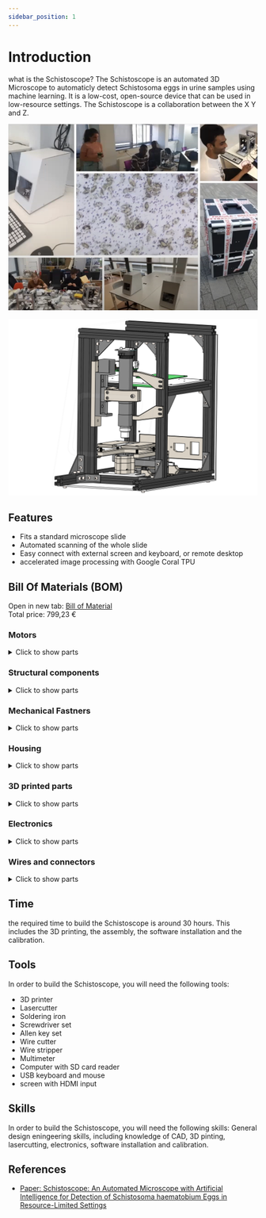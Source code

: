 ```yaml
---
sidebar_position: 1
---
```


# Introduction

what is the Schistoscope?
The Schistoscope is an automated 3D Microscope to automaticly detect Schistosoma eggs in urine samples using machine learning. It is a low-cost, open-source device that can be used in low-resource settings. The Schistoscope is a collaboration between the X Y and Z. 

![Schistoscope](/img/overview.png)

![Example banner](/img/heroShot.svg)
## Features
- Fits a standard microscope slide
- Automated scanning of the whole slide
- Easy connect with external screen and keyboard, or remote desktop
- accelerated image processing with Google Coral TPU


## Bill Of Materials (BOM)
Open in new tab: [Bill of Material](https://github.com/regerohan/Schistoscope/blob/master/BOM/BOM.MD)  
Total price: 799,23 €

### Motors
<details>
  <summary>Click to show parts</summary>
  <div>
| Item # | Name | Specs. | Qty. | Price per piece (€) | Shipping (€) | Total   per Schistoscope (€) | Link |  |  |
|---|---|---|---|---|---|---|---|---|---|
| 1 | Stepper motor | NEMA 11, 1 mm pitch, 50 mm | 2 |  €                     24,59  |  €         24,20  |  €                                   73,38  | https://nl.aliexpress.com/item/1005005533260185.html?spm=a2g0o.productlist.main.21.d7193af5nTc0bL&algo_pvid=0311f4ec-5321-4d68-99e3-2e47c6b58b74&algo_exp_id=0311f4ec-5321-4d68-99e3-2e47c6b58b74-10&pdp_npi=4%40dis%21EUR%2136.33%2135.24%21%21%2138.24%21%21%40211b88ef16938677846513431e329a%2112000033439717476%21sea%21NL%210%21A&curPageLogUid=17Ds95Ps0tr9 |  |  |
| 2 | Stepper motor | NEMA 11, 1 mm pitch, 100 mm | 1 |  €                     25,10  |  €           5,61  |  €                                   30,71  | https://nl.aliexpress.com/item/1005005533260185.html?spm=a2g0o.productlist.main.21.d7193af5nTc0bL&algo_pvid=0311f4ec-5321-4d68-99e3-2e47c6b58b74&algo_exp_id=0311f4ec-5321-4d68-99e3-2e47c6b58b74-10&pdp_npi=4%40dis%21EUR%2136.33%2135.24%21%21%2138.24%21%21%40211b88ef16938677846513431e329a%2112000033439717476%21sea%21NL%210%21A&curPageLogUid=17Ds95Ps0tr9 |  |  |
| 3 | Stepper motor driver | DRV8825 + heatsink | 3 |  €                       1,05  |  €           1,55  |  €                                     4,70  | https://nl.aliexpress.com/item/1005001621676770.html?spm=a2g0o.productlist.main.45.7d113e71c5rpfz&algo_pvid=0ba04a30-e339-455d-b8e5-7db9d5e80bba&algo_exp_id=0ba04a30-e339-455d-b8e5-7db9d5e80bba-22&pdp_npi=4%40dis%21EUR%210.91%210.73%21%21%210.96%21%21%40211b88ee16938682042218596e4ee1%2112000020026811115%21sea%21NL%210%21A&curPageLogUid=FATsjuqZyCN2 |  |  |
    <br/>
  </div>
</details>



### Structural components
<details>
  <summary>Click to show parts</summary>
  <div>
| Item # | Name | Specs. | Qty. | Price per piece (€) | Shipping (€) | Total   per Schistoscope (€) | Link |
|---|---|---|---|---|---|---|---|
| 5 | Aluminum profile | 20x20x350 mm | 2 |  €                       6,11  |  €           1,74  |  €                                   13,96  | https://nl.aliexpress.com/item/1005002537611699.html?spm=a2g0o.productlist.main.3.4a031ab0olaA8Y&algo_pvid=1cb8bec3-2328-4782-988c-cffaef372e91&algo_exp_id=1cb8bec3-2328-4782-988c-cffaef372e91-1&pdp_npi=4%40dis%21EUR%217.49%215.98%21%21%217.88%21%21%40211b88f016938699631611766e6877%2112000021048744254%21sea%21NL%210%21A&curPageLogUid=FJZzS7E2CY5k |
| 6 | Aluminum profile | 40x20x300 mm | 1 |  €                     11,87  |  €                -    |  €                                   11,87  | https://nl.aliexpress.com/item/1005002453496457.html?spm=a2g0o.productlist.main.51.1df46917MQxx1B&algo_pvid=2cc73904-420a-4249-9133-c5c1c338129d&algo_exp_id=2cc73904-420a-4249-9133-c5c1c338129d-25&pdp_npi=4%40dis%21EUR%2119.64%2119.64%21%21%2120.67%21%21%4021038eda16938702597077618e5c7a%2112000020710616520%21sea%21NL%210%21A&curPageLogUid=VMwzInqvGpVO |
| 7 | Aluminum profile | 20x20x300 mm | 3 |  €                       7,28  |  €           1,74  |  €                                   23,58  | https://nl.aliexpress.com/item/1005002537611699.html?spm=a2g0o.productlist.main.3.4a031ab0olaA8Y&algo_pvid=1cb8bec3-2328-4782-988c-cffaef372e91&algo_exp_id=1cb8bec3-2328-4782-988c-cffaef372e91-1&pdp_npi=4%40dis%21EUR%217.49%215.98%21%21%217.88%21%21%40211b88f016938699631611766e6877%2112000021048744254%21sea%21NL%210%21A&curPageLogUid=FJZzS7E2CY5k |
| 8 | Aluminum profile | 20x20x215 mm | 2 |  €                       8,46  |  €           1,74  |  €                                   18,66  | https://nl.aliexpress.com/item/1005002537611699.html?spm=a2g0o.productlist.main.3.4a031ab0olaA8Y&algo_pvid=1cb8bec3-2328-4782-988c-cffaef372e91&algo_exp_id=1cb8bec3-2328-4782-988c-cffaef372e91-1&pdp_npi=4%40dis%21EUR%217.49%215.98%21%21%217.88%21%21%40211b88f016938699631611766e6877%2112000021048744254%21sea%21NL%210%21A&curPageLogUid=FJZzS7E2CY5k |
| 9 | Aluminum profile | 20x20x200 mm | 2 |  €                       7,63  |  €           1,74  |  €                                   17,00  | https://nl.aliexpress.com/item/1005002537611699.html?spm=a2g0o.productlist.main.3.4a031ab0olaA8Y&algo_pvid=1cb8bec3-2328-4782-988c-cffaef372e91&algo_exp_id=1cb8bec3-2328-4782-988c-cffaef372e91-1&pdp_npi=4%40dis%21EUR%217.49%215.98%21%21%217.88%21%21%40211b88f016938699631611766e6877%2112000021048744254%21sea%21NL%210%21A&curPageLogUid=FJZzS7E2CY5k |
| 10 | Aluminum profile | 20x20x175 mm | 2 |  €                       7,63  |  €           1,74  |  €                                   17,00  | https://nl.aliexpress.com/item/1005002537611699.html?spm=a2g0o.productlist.main.3.4a031ab0olaA8Y&algo_pvid=1cb8bec3-2328-4782-988c-cffaef372e91&algo_exp_id=1cb8bec3-2328-4782-988c-cffaef372e91-1&pdp_npi=4%40dis%21EUR%217.49%215.98%21%21%217.88%21%21%40211b88f016938699631611766e6877%2112000021048744254%21sea%21NL%210%21A&curPageLogUid=FJZzS7E2CY5k |
| 11 | Corner brackets |   | 16 |  €                       6,46  |  €                -    |  €                                     6,46  | https://nl.aliexpress.com/item/4000063076132.html?spm=a2g0o.productlist.main.25.7da814435etbcl&algo_pvid=19aa6fcc-ced3-47ff-abb9-b12fac77b6bf&algo_exp_id=19aa6fcc-ced3-47ff-abb9-b12fac77b6bf-12&pdp_npi=4%40dis%21EUR%2112.20%216.46%21%21%2112.80%21%21%40211b615316947241743964861eaa47%2110000000161993707%21sea%21NL%210%21AS&curPageLogUid=rLXXE8yB8w6T |
| 12 | Rubber feet | M4 | 4 |  €                       3,68  |  €           4,96  |  €                                     8,64  | https://nl.aliexpress.com/item/1005003681572582.html?spm=a2g0o.productlist.main.25.5ca63b58zzCfgb&algo_pvid=e28b779e-7411-432f-84bb-55b8b368539a&algo_exp_id=e28b779e-7411-432f-84bb-55b8b368539a-12&pdp_npi=4%40dis%21EUR%214.71%214.61%21%21%214.94%21%21%40211b615316947243129446972eaa47%2112000026782305036%21sea%21NL%210%21AS&curPageLogUid=B0LszgvKN7rm |
| 13 | Spring | M5*15 mm | 4 |  €                       0,43  |  €           1,37  |  €                                     3,07  | https://nl.aliexpress.com/item/1005005974742507.html?spm=a2g0o.productlist.main.45.7bac5dd5iFG5OJ&algo_pvid=2046b9d0-bc3c-4736-8237-c5244236c177&algo_exp_id=2046b9d0-bc3c-4736-8237-c5244236c177-22&pdp_npi=4%40dis%21EUR%212.12%211.7%21%21%2116.27%21%21%40211b617a16939507018131128e6a33%2112000035130817674%21sea%21NL%210%21A&curPageLogUid=S3SDvNti9Aof |
| 14 | Hinge |  | 2 |  €                       0,23  |  €                -    |  €                                     0,46  | https://nl.aliexpress.com/item/32953581270.html?spm=a2g0o.productlist.main.5.6b3668aaplRnSN&algo_pvid=2c0c1b08-6c85-4129-bd1b-7743bc25a72d&algo_exp_id=2c0c1b08-6c85-4129-bd1b-7743bc25a72d-2&pdp_npi=4%40dis%21EUR%212.94%210.46%21%21%213.10%21%21%40211b617a16939508408492869e6a33%2166382201404%21sea%21NL%210%21A&curPageLogUid=eFfJ6r2JXGj9 |
| 15 | Lock plate |  | 1 |  €                       0,46  |  €                -    |  €                                     0,46  | https://nl.aliexpress.com/item/32933924674.html?spm=a2g0o.productlist.main.3.412c3931eQBrTb&algo_pvid=9e3379fe-aa2c-4b70-85b0-87a244084bad&algo_exp_id=9e3379fe-aa2c-4b70-85b0-87a244084bad-1&pdp_npi=4%40dis%21EUR%210.70%210.46%21%21%210.74%21%21%40211b617a16939509787254501e6a33%2166224476012%21sea%21NL%210%21A&curPageLogUid=FMX9X8mry7T9 |
    <br/>
  </div>
</details>

### Mechanical Fastners
<details>
  <summary>Click to show parts</summary>
  <div>
| Item # | Name | Specs. | Qty. | Price per piece (€) | Shipping (€) | Total   per Schistoscope (€) | Link |  |  |
|---|---|---|---|---|---|---|---|---|---|
| 16 | Bolt | M2*6 mm | 8 |  €                       1,84  |  €                -    |  €                                     1,84  |   |   |   | https://nl.aliexpress.com/item/1005004833515587.html?spm=a2g0o.productlist.main.7.107a4abed7Lp4O&algo_pvid=4e5c6b8d-3b2b-4882-8919-a36d85c2f3a4&algo_exp_id=4e5c6b8d-3b2b-4882-8919-a36d85c2f3a4-3&pdp_npi=4%40dis%21EUR%2113.46%211.84%21%21%2114.12%21%21%40211b88f116947270870846250efcfc%2112000030659841609%21sea%21NL%210%21AS&curPageLogUid=aU9x01JDrid9 |  |  |
| 17 | Bolt | M2*8 mm | 12 |  |  |  |   |   |   |  |  |  |
| 18 | Bolt  | M2*10 mm | 8 |  |  |  |   |   |   |  |  |  |
| 19 | Bolt | M2*16 mm | 2 |  |  |  |   |   |   |  |  |  |
| 20 | Bolt | M3*6 mm | 2 |  €                       5,75  |  €                -    |  €                                     5,75  |  |  |  | https://nl.aliexpress.com/item/1005004833515587.html?spm=a2g0o.productlist.main.7.107a4abed7Lp4O&algo_pvid=4e5c6b8d-3b2b-4882-8919-a36d85c2f3a4&algo_exp_id=4e5c6b8d-3b2b-4882-8919-a36d85c2f3a4-3&pdp_npi=4%40dis%21EUR%2113.46%211.84%21%21%2114.12%21%21%40211b88f116947270870846250efcfc%2112000030659841609%21sea%21NL%210%21AS&curPageLogUid=aU9x01JDrid9 |  |  |
| 21 | Bolt | M3*8 mm | 19 |  |  |  |  |  |  |  |  |  |
| 22 | Bolt | M3*12 mm | 10 |  |  |  |  |  |  |  |  |  |
| 23 | Bolt | M3*16 mm \| countersunk | 12 |  |  |  |  |  |  |  |  |  |
| 24 | Bolt | M3*20 mm | 4 |  |  |  |  |  |  |  |  |  |
| 25 | Bolt | M4*8 mm | 98 |  €                       6,29  |  €                -    |  €                                     6,29  |  |  |  | https://nl.aliexpress.com/item/32879751148.html?spm=a2g0o.productlist.main.83.b89572a1z7If2W&algo_pvid=83133542-d8ce-405e-b2ad-da25d44a70e7&algo_exp_id=83133542-d8ce-405e-b2ad-da25d44a70e7-41&pdp_npi=4%40dis%21EUR%216.93%216.86%21%21%217.27%21%21%4021038eda16947280350625746e14c3%2165522335530%21sea%21NL%210%21AS&curPageLogUid=AfVsvWcOz8tB |  |  |
| 26 | Bolt | M4*12 mm | 4 |  €                       6,48  |  €                -    |  €                                     6,48  |  |  |  | https://nl.aliexpress.com/item/1005004129378778.html?spm=a2g0o.productlist.main.67.565d590atXPBRa&algo_pvid=966ad033-4291-4696-85c4-f2033d81a041&algo_exp_id=966ad033-4291-4696-85c4-f2033d81a041-33&pdp_npi=4%40dis%21EUR%2112.58%213.99%21%21%2113.19%21%21%4021038eda16947278400843976e14c3%2112000028131816313%21sea%21NL%210%21AS&curPageLogUid=WjhHm1uIKRo7 |  |  |
| 27 | Bolt  | M4*24 mm | 2 |  |  |  |  |  |  |  |  |  |
| 28 | Bolt | M4*60 mm | 3 |  €                       8,81  |  €                -    |  €                                     8,81  |  |  |  | https://nl.aliexpress.com/item/1005006034026066.html?spm=a2g0o.productlist.main.21.50886603JV22ri&algo_pvid=5ac0b68b-b2eb-4c67-9b40-9e0facd0099b&algo_exp_id=5ac0b68b-b2eb-4c67-9b40-9e0facd0099b-10&pdp_npi=4%40dis%21EUR%218.59%218.59%21%21%2165.51%21%21%4021038eda16947276262111658e14c3%2112000035416757399%21sea%21NL%210%21AS&curPageLogUid=zP4y8BI3SNzx |  |  |
| 29 | Nut | M2 | 18 |  €                       2,33  |  €                -    |  €                                     2,33  |  |  |  | https://nl.aliexpress.com/item/32801603379.html?spm=a2g0o.productlist.main.7.318c5b32FxGWyW&algo_pvid=49a7c5f5-db01-4161-a6e3-d5bc8f2d427f&algo_exp_id=49a7c5f5-db01-4161-a6e3-d5bc8f2d427f-3&pdp_npi=4%40dis%21EUR%212.58%212.33%21%21%212.71%21%21%4021038eda16947273657776461e14c3%2112000015896626648%21sea%21NL%210%21AS&curPageLogUid=b00TKkob6eAL |  |  |
| 30 | Nut | M3  | 11 |  €                       1,16  |  €                -    |  €                                     1,16  |  |  |  | https://nl.aliexpress.com/item/32801603379.html?spm=a2g0o.productlist.main.7.318c5b32FxGWyW&algo_pvid=49a7c5f5-db01-4161-a6e3-d5bc8f2d427f&algo_exp_id=49a7c5f5-db01-4161-a6e3-d5bc8f2d427f-3&pdp_npi=4%40dis%21EUR%212.58%212.33%21%21%212.71%21%21%4021038eda16947273657776461e14c3%2112000015896626648%21sea%21NL%210%21AS&curPageLogUid=b00TKkob6eAL |  |  |
| 31 | Nut | M4 | 13 |  €                       2,33  |  €                -    |  €                                     2,33  |  |  |  | https://nl.aliexpress.com/item/32801603379.html?spm=a2g0o.productlist.main.7.318c5b32FxGWyW&algo_pvid=49a7c5f5-db01-4161-a6e3-d5bc8f2d427f&algo_exp_id=49a7c5f5-db01-4161-a6e3-d5bc8f2d427f-3&pdp_npi=4%40dis%21EUR%212.58%212.33%21%21%212.71%21%21%4021038eda16947273657776461e14c3%2112000015896626648%21sea%21NL%210%21AS&curPageLogUid=b00TKkob6eAL |  |  |
| 32 | Ring | M3 | 9 |  €                       0,47  |  €                -    |  €                                     4,23  |  |  |  | https://nl.aliexpress.com/item/1005003352791998.html?spm=a2g0o.productlist.main.11.720b1476JZjMVn&algo_pvid=a07a7e7d-cea3-4dfc-982f-57bffc4d86cd&algo_exp_id=a07a7e7d-cea3-4dfc-982f-57bffc4d86cd-5&pdp_npi=4%40dis%21EUR%211.89%210.47%21%21%211.98%21%21%4021038eda16947274846798291e14c3%2112000025362131584%21sea%21NL%210%21AS&curPageLogUid=0l3BEowbRJAW |  |  |
| 33 | Sliding nut  | M3 | 2 |  €                       0,48  |  €                -    |  €                                     0,96  |  |  |  | https://nl.aliexpress.com/item/32814359094.html?spm=a2g0o.productlist.main.1.71a75b4bs55PPO&algo_pvid=3670bd18-bf23-4e76-b2d3-dc5f92dc157a&algo_exp_id=3670bd18-bf23-4e76-b2d3-dc5f92dc157a-0&pdp_npi=4%40dis%21EUR%213.18%210.47%21%21%213.34%21%21%4021038eda16947275404078740e14c3%2166498695474%21sea%21NL%210%21AS&curPageLogUid=C1P3e9JiY4ac |  |  |
| 34 | Sliding nut | M4 | 102 |  €                       1,91  |  €                -    |  €                                     1,91  |  |  |  | https://nl.aliexpress.com/item/32814359094.html?spm=a2g0o.productlist.main.1.71a75b4bs55PPO&algo_pvid=3670bd18-bf23-4e76-b2d3-dc5f92dc157a&algo_exp_id=3670bd18-bf23-4e76-b2d3-dc5f92dc157a-0&pdp_npi=4%40dis%21EUR%213.18%210.47%21%21%213.34%21%21%4021038eda16947275404078740e14c3%2166498695474%21sea%21NL%210%21AS&curPageLogUid=C1P3e9JiY4ac |  |  |
| 35 | Spacers | M2*5 mm | 2 |  €                       0,23  |  €                -    |  €                                     0,46  |  |  |  | https://nl.aliexpress.com/item/32862529967.html?spm=a2g0o.productlist.main.1.8cea41a0LRbWb3&algo_pvid=894c3a99-79f5-4bdf-a29a-43573f16a81b&algo_exp_id=894c3a99-79f5-4bdf-a29a-43573f16a81b-0&pdp_npi=4%40dis%21EUR%214.19%210.46%21%21%214.42%21%21%40211b617a16939510482205215e6a33%2110000000197494051%21sea%21NL%210%21A&curPageLogUid=GCXrXbsGFC2N |  |  |
| 36 | Spacers | M2*10 mm | 4 |  |  |  |  |  |  |  |  |  |
| 37 | Spacers | M2*15 mm | 4 |  |  |  |  |  |  |  |  |  |
| 38 | Melt insert | M2 | 12 |  €                       1,12  |  €           1,81  |  €                                     2,93  |  |  |  | https://nl.aliexpress.com/item/1005003452619683.html?spm=a2g0o.order_list.order_list_main.4.53e379d2cTGRcJ&gatewayAdapt=glo2nld |  |  |
| 39 | Melt insert | M3 | 14 |  €                       1,12  |  €           1,81  |  €                                     2,93  |  |  |  | https://nl.aliexpress.com/item/1005003452619683.html?spm=a2g0o.order_list.order_list_main.4.53e379d2cTGRcJ&gatewayAdapt=glo2nld |  |  |
|  |   |  |   |  |   |  |  |  |  |  |  |  |
| Optics |   |   |   |   |   |   |   |   |   |   |  |  |
| 40 | Condenser lenses |  | 2 |  €                     23,17  |  €         10,98  |  €                                   57,32  |  |  |  | https://www.thorlabs.com/thorproduct.cfm?partnumber=ACL2520U-DG15 |  |  |
| 41 | Thorlabs C mount |  | 1 |  €                     31,91  |  €         10,98  |  €                                   42,89  |  |  |  | https://www.thorlabs.com/thorproduct.cfm?partnumber=CML50 |  |  |
| 42 | 50 mm spacer |  | 1 |  €                     21,25  |  €           8,89  |  €                                   30,14  |  |  |  | https://nl.aliexpress.com/item/32817786051.html?spm=a2g0o.order_list.order_list_main.424.3cbe79d2ZJ7jjH&gatewayAdapt=glo2nld |  |  |
| 43 | Objective | 4X | 1 |  €                     12,61  |  €           0,79  |  €                                   13,40  |  |  |  | https://nl.aliexpress.com/item/1005005745368395.html?spm=a2g0o.productlist.main.7.37df7d05hUo2kP&algo_pvid=9ba746bd-af66-4623-a81c-2cea46c86979&algo_exp_id=9ba746bd-af66-4623-a81c-2cea46c86979-3&pdp_npi=4%40dis%21EUR%2119.69%2112.61%21%21%2120.73%21%21%40211b88ee16938683627901977e4ee1%2112000034194058893%21sea%21NL%210%21A&curPageLogUid=8n2etXci26ZF |  |  |

    <br/>
  </div>
</details>

### Housing
<details>
  <summary>Click to show parts</summary>
  <div>
| Item # | Name | Specs. | Qty. | Price per piece (€) | Shipping (€) | Total   per Schistoscope (€) | Link |  |  |
|---|---|---|---|---|---|---|---|---|---|
| 44 | Backplate |  | 1 |  |   |  €                                            -    |  |  |  |  |  |  |
| 45 | Bottomplate |  | 1 |  |   |  €                                            -    |  |  |  |  |  |  |
| 46 | Light tower plate |  | 1 |  |   |  €                                            -    |  |  |  |  |  |  |
| 47 | Top plate |  | 1 |  |   |  €                                            -    |  |  |  |  |  |  |
| 48 | Front and side plate |  | 1 |  |   |  €                                            -    |  |  |  |  |  |  |
| 49 | Electronics plate |  | 1 |  |   |  €                                            -    |  |  |  |  |  |  |
| 50 | Window |  | 1 |  |   |  €                                            -    |  |  |  |  |  |  |
    <br/>
  </div>
</details>

### 3D printed parts
<details>
  <summary>Click to show parts</summary>
  <div>
| Item # | Name | Print time. | Weigth. | Price per kilo (€) | Shipping (€) | Total   per Schistoscope (€) | Link |  |  |
|---|---|---|---|---|---|---|---|---|---|
| 51 | Clamp | 3 h, 06 min | 0,033 |  €                     25,61  |  €                -    |  €                                     0,85  |  |  |  |  |  |  |
| 52 | Clamp mount | 0 h, 56 min | 0,010 |  |  €                -    |  €                                     0,26  |  |  |  |  |  |  |
| 53 | Light tower \| Bottom | 0 h, 55 min | 0,008 |  |  €                -    |  €                                     0,20  |  |  |  |  |  |  |
| 54 | Light tower \| Spacer 1 | 0 h, 57 min | 0,009 |  |  €                -    |  €                                     0,23  |  |  |  |  |  |  |
| 55 | Light tower \| Spacer 2 | 1 h, 17 min | 0,012 |  |  €                -    |  €                                     0,31  |  |  |  |  |  |  |
| 56 | Light tower \| Top | 0 h, 26 min | 0,004 |  |  €                -    |  €                                     0,10  |  |  |  |  |  |  |
| 57 | Sample stage | 2h, 19 min | 0,025 |  |  €                -    |  €                                     0,64  |  |  |  |  |  |  |
| 58 | Sample stage holder | 5h, 57 min | 0,066 |  |  €                -    |  €                                     1,69  |  |  |  |  |  |  |
| 59 | XY-motor mount | 1h, 32 min | 0,017 |  |  €                -    |  €                                     0,44  |  |  |  |  |  |  |
| 60 | Z-motor mount | 2h, 16 min | 0,024 |  |  €                -    |  €                                     0,61  |  |  |  |  |  |  |
| 61 | X-endstop mount \| left | 0h, 20 min | 0,003 |  |  €                -    |  €                                     0,08  |  |  |  |  |  |  |
| 62 | X-endstop mount \| right | 0h, 20 min | 0,003 |  |  €                -    |  €                                     0,08  |  |  |  |  |  |  |
| 63 | Y-endstop mount \| front | 1h, 30 min | 0,014 |  |  €                -    |  €                                     0,36  |  |  |  |  |  |  |
| 64 | Y-endstop mount \| back | 1h, 23 min | 0,013 |  |  €                -    |  €                                     0,33  |  |  |  |  |  |  |
| 65 | Z-endstop mount \| top | 0h, 54 min | 0,008 |  |  €                -    |  €                                     0,20  |  |  |  |  |  |  |
| 66 | Z-endstop mount \| bottom | 0h, 54 min | 0,008 |  |  €                -    |  €                                     0,20  |  |  |  |  |  |  |
    <br/>
  </div>
</details>

### Electronics
<details>
  <summary>Click to show parts</summary>
  <div>
| Item # | Name | Specs. | Qty. | Price per piece (€) | Shipping (€) | Total   per Schistoscope (€) | Link |  |  |
|---|---|---|---|---|---|---|---|---|---|
| 67 | LED | 1 W \| Neutral white | 1 |  €                       0,48  |  €                -    |  €                                     0,48  |  |  |  | https://nl.aliexpress.com/item/32843112997.html?spm=a2g0o.productlist.main.3.5bae30f4uv6qmm&algo_pvid=4606b815-0664-4889-9872-287727966721&algo_exp_id=4606b815-0664-4889-9872-287727966721-1&pdp_npi=4%40dis%21EUR%211.11%210.48%21%21%211.17%21%21%40211b88ee16938684230222506e4ee1%2112000020788789290%21sea%21NL%210%21A&curPageLogUid=0nt5CjDd9UbP |  |  |
| 68 | LED heat sink |  | 1 |  €                       1,11  |  €           1,21  |  €                                     2,32  |  |  |  | https://nl.aliexpress.com/item/32946892914.html?spm=a2g0o.productlist.main.17.3b29dedd9LJrVg&algo_pvid=90072425-e634-436b-980e-15a2cabb4977&algo_exp_id=90072425-e634-436b-980e-15a2cabb4977-8&pdp_npi=4%40dis%21EUR%211.65%211.11%21%21%211.74%21%21%40211b88ee16938685274753614e4ee1%2166231330395%21sea%21NL%210%21A&curPageLogUid=omekcjr4qOcD |  |  |
| 69 | Raspberry Pi HQ camera |  | 1 |  €                     73,76  |  €                -    |  €                                   73,76  |  |  |  | https://nl.farnell.com/webapp/wcs/stores/servlet/AjaxOrderItemDisplayView?catalogId=15001&storeId=10168&langId=31&krypto=1AaN3Fc%2FAhIDjZK0aHhAXfAbzBE3qYfibJ1o9HOy%2BMn4tqEfTGiNbnEG4gbrvMUznPGuxycQuTqdZSr9gFm9YvDxznP4D7WW7tD2Aslp%2BV87YiYQaJn9uaQhQMJK4MryaxIpwX1Mxk6epYt0gGzPgMclI24hfyT90Cb%2FRy7Kh%2FiqdY0mKM2HtqNxbVpXr6PB&ddkey=https%3AOrderCalculate |  |  |
| 70 | Raspberry Pi Pico |  | 1 |  €                       1,23  |  €           1,23  |  €                                     2,46  |  |  |  | https://nl.aliexpress.com/item/1005005793264636.html?pdp_npi=2%40dis%21EUR%21%E2%82%AC2%2C46%21%E2%82%AC1%2C23%21%21%21%21%21%40211b5e2b16938688945022418e9ea7%2112000034373780385%21btf&_t=pvid%3A7ec7a95a-5d26-46b4-8dae-ac2173346fff&spm=a2g0o.ppclist.product.mainProduct&gatewayAdapt=glo2nld |  |  |
| 71 | Male header pins | 1x20 | 2 |  €                       0,23  |  €                -    |  €                                     0,46  |  |  |  | https://nl.aliexpress.com/item/1005003541838313.html?spm=a2g0o.productlist.main.5.38657920UHiFfj&algo_pvid=b91a0dc9-cde7-4e87-be01-32611e120474&algo_exp_id=b91a0dc9-cde7-4e87-be01-32611e120474-2&pdp_npi=4%40dis%21EUR%211.19%210.47%21%21%211.25%21%21%40211b5e1f16938689381143392ef835%2112000026227195343%21sea%21NL%210%21A&curPageLogUid=Wy3E9NlF7Oyk |  |  |
| 72 | Female header pins | 1x20 | 2 |  €                       0,71  |  €           0,64  |  €                                     2,06  |  |  |  | https://nl.aliexpress.com/item/4001198421663.html?spm=a2g0o.productlist.main.13.5d9c11f8RKH5Dq&algo_pvid=0a1ae0be-8849-4267-be57-d02ba814f51b&algo_exp_id=0a1ae0be-8849-4267-be57-d02ba814f51b-6&pdp_npi=4%40dis%21EUR%211.43%211.22%21%21%211.51%21%21%40211b5e1f16938690094344191ef835%2110000015275671653%21sea%21NL%210%21A&curPageLogUid=zlZkDgDlPU4f |  |  |
| 73 | Female header pins | 1x8 | 6 |  €                       0,85  |  €           0,64  |  €                                     5,74  |  |  |  | https://nl.aliexpress.com/item/4001198421663.html?spm=a2g0o.productlist.main.13.5d9c11f8RKH5Dq&algo_pvid=0a1ae0be-8849-4267-be57-d02ba814f51b&algo_exp_id=0a1ae0be-8849-4267-be57-d02ba814f51b-6&pdp_npi=4%40dis%21EUR%211.43%211.22%21%21%211.51%21%21%40211b5e1f16938690094344191ef835%2110000015275671653%21sea%21NL%210%21A&curPageLogUid=zlZkDgDlPU4f |  |  |
| 74 | Custom PCB |  | 1 |  |   |  €                                            -    |  |  |  |  |  |  |
| 75 | Capacitor | 100 uF | 3 |  €                       1,28  |  €           1,12  |  €                                     4,96  |  |  |  | https://nl.aliexpress.com/item/33049456328.html?spm=a2g0o.productlist.main.11.424c7bc0WmZY7r&algo_pvid=50022565-d7b9-4c7f-b951-e04761278538&algo_exp_id=50022565-d7b9-4c7f-b951-e04761278538-5&pdp_npi=4%40dis%21EUR%210.63%210.54%21%21%214.85%21%21%40211b5e1f16938691137125431ef835%2167436126751%21sea%21NL%210%21A&curPageLogUid=6ku2GSQKeznm |  |  |
| 76 | MOSFET module | 15A, 400W | 1 |  €                       0,43  |  €           0,91  |  €                                     1,34  |  |  |  | https://nl.aliexpress.com/item/32803005422.html?spm=a2g0o.productlist.main.1.3e397860t4cqJR&algo_pvid=0d3bf6ce-72ba-4bb5-8b94-153125c620c6&algo_exp_id=0d3bf6ce-72ba-4bb5-8b94-153125c620c6-0&pdp_npi=4%40dis%21EUR%210.48%210.43%21%21%210.51%21%21%40211b5e1f16938692423487198ef835%2164323132051%21sea%21NL%210%21A&curPageLogUid=NExKTzmhwzbe |  |  |
| 77 | Power supply | RPD-60A | 1 |  €                     22,63  |  €                -    |  €                                   22,63  |  |  |  | https://nl.farnell.com/mean-well/rpd-60a/power-supply-medical-ac-dc-2-o/dp/2815574?gclid=EAIaIQobChMI6YjvqYuSgQMVSq53Ch0gQQQ6EAAYAiAAEgJECPD_BwE&mckv=s_dc\|pcrid\|530720719616\|kword\|rpd%2060a\|match\|p\|plid\|\|slid\|\|product\|\|pgrid\|126927693809\|ptaid\|kwd-382918195196\|&CMP=KNC-GNL-GEN-SKU-MDC-PS_Software_TT_OE_LED-Test-985 |  |  |
| 78 | Raspberry Pi 3/4 |  | 1 |  €                     32,18  |  €                -    |  €                                   32,18  |  |  |  | https://nl.farnell.com/raspberry-pi/raspberrypi-modb-1gb/raspberry-pi-3-model-b/dp/2525225?src=raspberrypi |  |  |
| 79 | SD card | Silicon Power NAND | 1 |  €                       5,49  |  €                -    |  €                                     5,49  |  |  |  | https://www.amazon.nl/Silicon-Power-FBE-SU032GBSTHBU1V1GEU-geheugenkaart-32/dp/B07RMXNLF4/ref=sr_1_5?crid=3PLZIA4J3DZNX&keywords=silicon%2Bpower%2B3d%2Bnand&qid=1694724865&sprefix=silicon%2Bpower%2B%2Caps%2C126&sr=8-5&th=1 |  |  |
| 80 | Ventilator kit | for Raspberry Pi 3/4 | 1 |  €                       4,54  |  €           5,66  |  €                                   10,20  |  |  |  | https://nl.aliexpress.com/item/1005005584107979.html?spm=a2g0o.productlist.main.43.4bb729e2hnT2rD&algo_pvid=4ef9b156-4916-4a35-bfe7-5277a10c1f49&algo_exp_id=4ef9b156-4916-4a35-bfe7-5277a10c1f49-21&pdp_npi=4%40dis%21EUR%214.17%213.75%21%21%2131.93%21%21%40211b88f016938695408355702e6877%2112000033644457997%21sea%21NL%210%21A&curPageLogUid=OmJkXpY4bIcm |  |  |
| 81 | TPU | Google Coral | 2 |  €                     56,60  |  €                -    |  €                                113,20  |  |  |  | https://nl.farnell.com/pi3g/g950-01456-01/usb-accelerator-raspberry-pi/dp/3583033?st=coral |  |  |
| 82 | Rocker switch | 33x25 mm | 1 |  €                       1,12  |  €           0,58  |  €                                     1,70  |  |  |  | https://nl.aliexpress.com/item/1005001694446039.html?spm=a2g0o.productlist.main.43.667641abRmolE5&algo_pvid=b540751c-e72a-4ac2-97e6-2e523baead3a&algo_exp_id=b540751c-e72a-4ac2-97e6-2e523baead3a-21&pdp_npi=4%40dis%21EUR%211.73%211.12%21%21%211.82%21%21%40211b88f016938696934687339e6877%2112000018105924879%21sea%21NL%210%21A&curPageLogUid=d1r71NCegAr7 |  |  |
| 83 | Power socket | 3 pin | 1 |  €                       0,69  |  €           2,69  |  €                                     3,38  |  |  |  | https://nl.aliexpress.com/item/4000380736505.html?spm=a2g0o.order_list.order_list_main.436.3ba579d2aSoXNa&gatewayAdapt=glo2nld |  |  |
| 84 | End switch |  | 6 |  €                       2,21  |  €                -    |  €                                     2,21  |  |  |  | https://nl.aliexpress.com/item/32939882024.html?spm=a2g0o.order_list.order_list_main.57.3cbe79d2jAamDa&gatewayAdapt=glo2nld |  |  |

    <br/>
  </div>
</details>

### Wires and connectors
<details>
  <summary>Click to show parts</summary>
  <div>
| Item # | Name | Specs. | Qty. | Price per piece (€) | Shipping (€) | Total   per Schistoscope (€) | Link |  |  |
|---|---|---|---|---|---|---|---|---|---|
| 85 | Wire | 22 AWG \| 550 mm | 2 |  €                       0,47  |  €                -    |  €                                     0,94  |  |  |  | https://nl.aliexpress.com/item/1005004750475982.html?spm=a2g0o.productlist.main.15.33c626d9QHVmUn&algo_pvid=e456ecd9-aba0-493f-9c6c-09f29dba53b9&algo_exp_id=e456ecd9-aba0-493f-9c6c-09f29dba53b9-7&pdp_npi=4%40dis%21EUR%214.10%210.47%21%21%214.32%21%21%40211b88ee16938711022977528e4ee0%2112000030335587229%21sea%21NL%210%21A&curPageLogUid=rVN2Luqel4s8 |  |  |
| 86 | Wire | 22 AWG \| 400 mm | 1 |  |  |  |  |  |  |  |  |  |
| 87 | Wire | 22 AWG \| 300 mm | 4 |  |  |  |  |  |  |  |  |  |
| 88 | Wire | 22 AWG \| 250 mm | 1 |  |  |  |  |  |  |  |  |  |
| 89 | Wire | 22 AWG \| 200 mm | 4 |  |  |  |  |  |  |  |  |  |
| 90 | Wire | 22 AWG \| 120 mm | 2 |  |  |  |  |  |  |  |  |  |
| 91 | Wire | 22 AWG \| 100 mm | 1 |  |  |  |  |  |  |  |  |  |
| 92 | Wire | 10 AWG \| 500 mm | 2 |  €                       3,28  |  €                -    |  €                                     6,56  |  |  |  | https://nl.aliexpress.com/item/1005004750475982.html?spm=a2g0o.productlist.main.15.33c626d9QHVmUn&algo_pvid=e456ecd9-aba0-493f-9c6c-09f29dba53b9&algo_exp_id=e456ecd9-aba0-493f-9c6c-09f29dba53b9-7&pdp_npi=4%40dis%21EUR%214.10%210.47%21%21%214.32%21%21%40211b88ee16938711022977528e4ee0%2112000030335587229%21sea%21NL%210%21A&curPageLogUid=rVN2Luqel4s8 |  |  |
| 93 | Wire | 10 AWG \| 350 mm | 1 |  |  |  |  |  |  |  |  |  |
| 94 | Wire | 10 AWG \| 150 mm | 2 |  |  |  |  |  |  |  |  |  |
| 95 | JST connector | XH \| female  | 20 |  €                       0,91  |  €           0,45  |  €                                     1,36  |  |  |  | https://nl.aliexpress.com/item/1005004300032921.html?spm=a2g0o.productlist.main.7.2de4185fYU0pdt&algo_pvid=c988d294-ba9f-470b-b6c0-00092072a071&algo_exp_id=c988d294-ba9f-470b-b6c0-00092072a071-3&pdp_npi=4%40dis%21EUR%212.97%211.9%21%21%213.11%21%21%40211b5db216947249509028695e768d%2112000028678908419%21sea%21NL%210%21AS&curPageLogUid=qhjVsdfWx3AP |  |  |
| 96 | JST plug | XH2P \| female | 3 |  €                       0,61  |  €           0,45  |  €                                     2,28  |  |  |  | https://nl.aliexpress.com/item/1005004300032921.html?spm=a2g0o.productlist.main.7.2de4185fYU0pdt&algo_pvid=c988d294-ba9f-470b-b6c0-00092072a071&algo_exp_id=c988d294-ba9f-470b-b6c0-00092072a071-3&pdp_npi=4%40dis%21EUR%212.97%211.9%21%21%213.11%21%21%40211b5db216947249509028695e768d%2112000028678908419%21sea%21NL%210%21AS&curPageLogUid=qhjVsdfWx3AP |  |  |
| 97 | JST plug | XH4P \| female | 4 |  €                       0,83  |  €           0,45  |  €                                     3,77  |  |  |  | https://nl.aliexpress.com/item/1005004300032921.html?spm=a2g0o.productlist.main.7.2de4185fYU0pdt&algo_pvid=c988d294-ba9f-470b-b6c0-00092072a071&algo_exp_id=c988d294-ba9f-470b-b6c0-00092072a071-3&pdp_npi=4%40dis%21EUR%212.97%211.9%21%21%213.11%21%21%40211b5db216947249509028695e768d%2112000028678908419%21sea%21NL%210%21AS&curPageLogUid=qhjVsdfWx3AP |  |  |
| 98 | DuPont connector | 2.54 mm \| female | 2 |  €                       0,16  |  €           0,93  |  €                                     1,09  |  |  |  | https://nl.aliexpress.com/item/4000623351046.html?spm=a2g0o.productlist.main.3.14b938afQuzXMe&algo_pvid=d061c6a9-5bd8-45c6-9e95-09e4ebd2e191&algo_exp_id=d061c6a9-5bd8-45c6-9e95-09e4ebd2e191-1&pdp_npi=4%40dis%21EUR%210.17%210.16%21%21%210.18%21%21%40211b5db216947250910152788e768d%2110000004272407982%21sea%21NL%210%21AS&curPageLogUid=rDnyKCnsIR4J |  |  |
| 99 | DuPont plug | 2.54 mm \| female | 2 |  €                       0,11  |  €           0,93  |  €                                     1,15  |  |  |  | https://nl.aliexpress.com/item/4000623351046.html?spm=a2g0o.productlist.main.3.14b938afQuzXMe&algo_pvid=d061c6a9-5bd8-45c6-9e95-09e4ebd2e191&algo_exp_id=d061c6a9-5bd8-45c6-9e95-09e4ebd2e191-1&pdp_npi=4%40dis%21EUR%210.17%210.16%21%21%210.18%21%21%40211b5db216947250910152788e768d%2110000004272407982%21sea%21NL%210%21AS&curPageLogUid=rDnyKCnsIR4J |  |  |
| 100 | RS connector set | for RPD-60A | 1 |  €                       6,97  |  €           5,95  |  €                                   12,92  |  |  |  | https://nl.rs-online.com/web/p/power-supply-accessories/0381845 |  |  |
| 101 | Spade connector | 10 AWG \| 6.3 mm | 7 |  €                       4,50  |  €           1,89  |  €                                     6,39  |  |  |  | https://nl.aliexpress.com/item/1005005743945245.html?spm=a2g0o.productlist.main.21.7c4c2ab9mkkTNr&algo_pvid=434e7b05-49e3-4261-9213-51e3aaf0dccd&algo_exp_id=434e7b05-49e3-4261-9213-51e3aaf0dccd-10&pdp_npi=4%40dis%21EUR%2128.17%214.5%21%21%21214.88%21%21%4021038ed816947261448066346eb23d%2112000034186336657%21sea%21NL%210%21AS&curPageLogUid=7monaRuBNkL3 |  |  |
| 102 | JST ring connector | JST FV \| M3 | 1 |  |  |  |  |  |  |  |  |  |
| 103 | USB cable | USB-C to wire \| 500 mm | 1 |  €                       0,47  |  €                -    |  €                                     0,47  |  |  |  | https://nl.aliexpress.com/item/1005004982855996.html?spm=a2g0o.productlist.main.13.2a7e34b4tX6oYt&algo_pvid=d1a07258-b9e4-401e-9cff-f6ae64d56d05&algo_exp_id=d1a07258-b9e4-401e-9cff-f6ae64d56d05-6&pdp_npi=4%40dis%21EUR%211.53%210.47%21%21%211.60%21%21%4021038ed816947263048078897eb23d%2112000031234656880%21sea%21NL%210%21AS&curPageLogUid=YRx9y1l6OZRt |  |  |
| 104 | USB cable | USB to USB-C \| 200 mm | 2 |  €                       1,30  |  €           1,89  |  €                                     4,49  |  |  |  | https://nl.aliexpress.com/item/1005005064433493.html?spm=a2g0o.productlist.main.31.7c5d10cb3W2RFm&algo_pvid=6ac84c5a-b774-4d6c-b90c-5ee999dba41d&algo_exp_id=6ac84c5a-b774-4d6c-b90c-5ee999dba41d-15&pdp_npi=4%40dis%21EUR%211.74%211.74%21%21%2113.29%21%21%4021038ed816947260417924487eb23d%2112000031500578555%21sea%21NL%210%21AS&curPageLogUid=AdH0sIMy3dcL |  |  |
| 105 | USB cable | USB to microUSB \| 500 mm | 1 |  €                       0,47  |  €                -    |  €                                     0,47  |  |  |  | https://nl.aliexpress.com/item/4001145014176.html?spm=a2g0o.productlist.main.51.48bc3682imaJRo&algo_pvid=9da034a3-9b3b-4a97-8654-954d0a78384b&algo_exp_id=9da034a3-9b3b-4a97-8654-954d0a78384b-25&pdp_npi=4%40dis%21EUR%213.10%210.47%21%21%213.25%21%21%4021038ed816947258441218053eb23d%2112000033824777412%21sea%21NL%210%21AS&curPageLogUid=DfgWmvj4LQgR |  |  |
| 106 | USB cable | USB to microUSB \| 300 mm | 1 |  €                       0,47  |  €                -    |  €                                     0,47  |  |  |  | https://nl.aliexpress.com/item/4001145014176.html?spm=a2g0o.productlist.main.51.48bc3682imaJRo&algo_pvid=9da034a3-9b3b-4a97-8654-954d0a78384b&algo_exp_id=9da034a3-9b3b-4a97-8654-954d0a78384b-25&pdp_npi=4%40dis%21EUR%213.10%210.47%21%21%213.25%21%21%4021038ed816947258441218053eb23d%2112000033824777412%21sea%21NL%210%21AS&curPageLogUid=DfgWmvj4LQgR |  |  |
| 107 | USB cable | Panel mount | 2 |  €                       1,72  |  €           2,15  |  €                                     5,59  |  |  |  | https://nl.aliexpress.com/item/1005003222744095.html?spm=a2g0o.order_list.order_list_main.291.3ba579d2aSoXNa&gatewayAdapt=glo2nld |  |  |
| 108 | USB HUB | Waveshare USB HUB hat (B) | 1 |  €                     17,52  |  €           1,21  |  €                                   18,73  |  |  |  | https://nl.aliexpress.com/item/1005005965585637.html?spm=a2g0o.productlist.main.53.4b207a62NKxsDc&algo_pvid=b5e90072-b061-451b-bf00-8d63202c7746&algo_exp_id=b5e90072-b061-451b-bf00-8d63202c7746-26&pdp_npi=4%40dis%21EUR%2122.47%2117.52%21%21%2123.57%21%21%4021038ed816947257700746569eb23d%2112000035083731835%21sea%21NL%210%21AS&curPageLogUid=ohB0Wn7xGfP7 |  |  |
| 109 | HDMI cable | Panel mount | 1 |  €                       7,05  |  €           6,42  |  €                                   13,47  |  |  |  | https://nl.aliexpress.com/item/1005001885228261.html?spm=a2g0o.productlist.main.47.701b28518Hd0x2&algo_pvid=6054dd0a-4f5b-431b-a405-006674b7fd45&algo_exp_id=6054dd0a-4f5b-431b-a405-006674b7fd45-23&pdp_npi=4%40dis%21EUR%217.05%217.05%21%21%217.39%21%21%4021038ed816947256865665870eb23d%2112000018011524060%21sea%21NL%210%21AS&curPageLogUid=1yktOsx3VfsU |  |  |
| 110 | Power cable |  | 1 |  €                       0,75  |  €           5,07  |  €                                     5,82  |  |  |  | https://nl.aliexpress.com/item/32983801295.html?spm=a2g0o.order_list.order_list_main.421.3ba579d2aSoXNa&gatewayAdapt=glo2nld |  |  |

    <br/>
  </div>
</details>


## Time
the required time to build the Schistoscope is around 30 hours. This includes the 3D printing, the assembly, the software installation and the calibration.
## Tools
In order to build the Schistoscope, you will need the following tools:
- 3D printer
- Lasercutter
- Soldering iron
- Screwdriver set
- Allen key set
- Wire cutter
- Wire stripper
- Multimeter
- Computer with SD card reader
- USB keyboard and mouse
- screen with HDMI input

## Skills
In order to build the Schistoscope, you will need the following skills:
General design eningeering skills, including knowledge of CAD, 3D pinting, lasercutting, electronics, software installation and calibration.

## References
- [Paper: Schistoscope: An Automated Microscope with Artificial Intelligence for Detection of Schistosoma haematobium Eggs in Resource-Limited Settings](https://www.mdpi.com/2072-666X/13/5/643)

